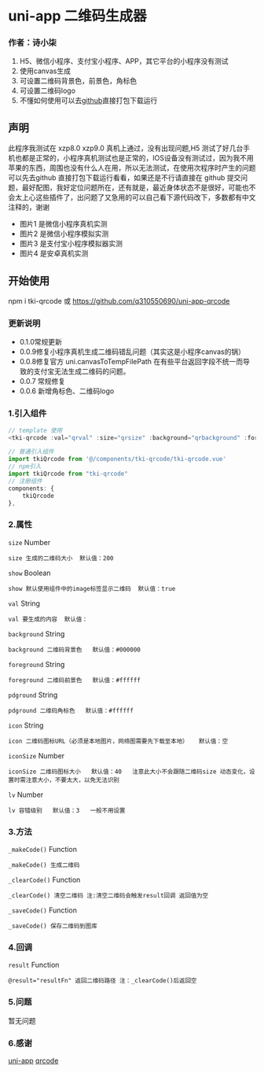 # uni-app 二维码生成器
### 作者：诗小柒

1. H5、微信小程序、支付宝小程序、APP，其它平台的小程序没有测试
2. 使用canvas生成  
3. 可设置二维码背景色，前景色，角标色  
4. 可设置二维码logo  
5. 不懂如何使用可以去[github](https://github.com/q310550690/uni-app-qrcode)直接打包下载运行

## 声明
此程序我测试在 xzp8.0 xzp9.0 真机上通过，没有出现问题,H5 测试了好几台手机也都是正常的，小程序真机测试也是正常的，IOS设备没有测试过，因为我不用苹果的东西，周围也没有什么人在用，所以无法测试，在使用次程序时产生的问题可以先去github 直接打包下载运行看看，如果还是不行请直接在 github 提交问题，最好配图，我好定位问题所在，还有就是，最近身体状态不是很好，可能也不会太上心这些插件了，出问题了又急用的可以自己看下源代码改下，多数都有中文注释的，谢谢
+ 图片1 是微信小程序真机实测
+ 图片2 是微信小程序模拟实测
+ 图片3 是支付宝小程序模拟器实测
+ 图片4 是安卓真机实测

## 开始使用

npm i tki-qrcode
或
https://github.com/q310550690/uni-app-qrcode

### 更新说明

* 0.1.0常规更新
* 0.0.9修复小程序真机生成二维码错乱问题（其实这是小程序canvas的锅）
* 0.0.8修复官方 uni.canvasToTempFilePath 在有些平台返回字段不统一而导致的支付宝无法生成二维码的问题。
* 0.0.7 常规修复
* 0.0.6 新增角标色、二维码logo 

### 1.引入组件
```javascript
// template 使用
<tki-qrcode :val="qrval" :size="qrsize" :background="qrbackground" :foreground="qrforeground" :pdground="qrpdground" :icon="qricon" :iconSize="qriconsize" :lv="qrlv" ref="qrcode" @result="qrR"></tki-qrcode>

// 普通引入组件
import tkiQrcode from '@/components/tki-qrcode/tki-qrcode.vue'
// npm引入
import tkiQrcode from "tki-qrcode"
// 注册组件
components: {
    tkiQrcode
},
```

### 2.属性
`size` Number
```
size 生成的二维码大小  默认值：200
```
`show` Boolean
```
show 默认使用组件中的image标签显示二维码  默认值：true
```
`val` String
```
val 要生成的内容  默认值：
```
`background` String 
```
background 二维码背景色   默认值：#000000
```
`foreground` String 
```
foreground 二维码前景色   默认值：#ffffff
```
`pdground` String 
```
pdground 二维码角标色   默认值：#ffffff
```
`icon` String 
```
icon 二维码图标URL（必须是本地图片，网络图需要先下载至本地）   默认值：空
```
`iconSize` Number 
```
iconSize 二维码图标大小   默认值：40   注意此大小不会跟随二维码size 动态变化，设置时需注意大小，不要太大，以免无法识别
```
`lv` Number 
```
lv 容错级别   默认值：3   一般不用设置
```

### 3.方法
`_makeCode()` Function
```
_makeCode() 生成二维码
```
`_clearCode()` Function
```
_clearCode() 清空二维码 注:清空二维码会触发result回调 返回值为空
```
`_saveCode()` Function
```
_saveCode() 保存二维码到图库
```

### 4.回调
`result` Function
```
@result="resultFn" 返回二维码路径 注：_clearCode()后返回空
```

### 5.问题
暂无问题

### 6.感谢

[uni-app](https://uniapp.dcloud.io/ "uni-app")
[qrcode](https://github.com/aralejs/qrcode "qrcode")